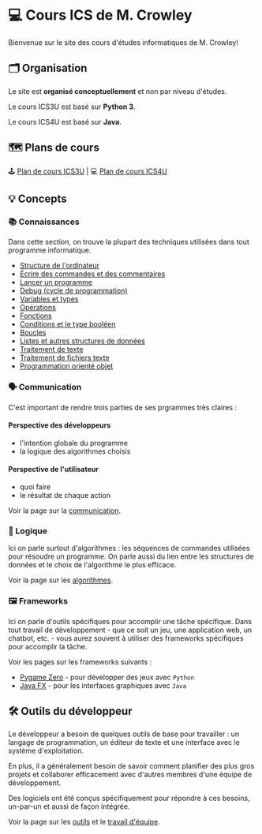# 💻 Cours ICS de M. Crowley

Bienvenue sur le site des cours d'études informatiques de M. Crowley!

## 🗂 Organisation

Le site est **organisé conceptuellement** et non par niveau d'études. 

Le cours ICS3U est basé sur **Python 3**.

Le cours ICS4U est basé sur **Java**.

## 🗺 Plans de cours

🕹 [Plan de cours ICS3U](plans/3U.md) | 💻 [Plan de cours ICS4U](plans/4U.md)

## 💡 Concepts

### 📚 Connaissances

Dans cette section, on trouve la plupart des techniques utilisées dans tout programme informatique.

* [Structure de l'ordinateur](concepts/architecture.md)
* [Écrire des commandes et des commentaires](concepts/syntaxe.md)
* [Lancer un programme](concepts/build.md)
* [Debug (cycle de programmation)](concepts/debug.md)
* [Variables et types](concepts/variables_et_types.md)
* [Opérations](concepts/opérations.md)
* [Fonctions](concepts/fonctions.md)
* [Conditions et le type booléen](concepts/conditions.md)
* [Boucles](concepts/boucles.md)
* [Listes et autres structures de données](concepts/structures.md)
* [Traitement de texte](concsepts/texte.md)
* [Traitement de fichiers texte](concepts/fichiers.md)
* [Programmation orienté objet](concepts/oop.md)

### 🗣 Communication

C'est important de rendre trois parties de ses prgrammes très claires :

#### Perspective des développeurs

* l'intention globale du programme
* la logique des algorithmes choisis

#### Perspective de l'utilisateur

* quoi faire
* le résultat de chaque action

Voir la page sur la [communication](concepts/communication.md).

### 🧠 Logique

Ici on parle surtout d'algorithmes : les séquences de commandes utilisées pour résoudre un programme. On parle aussi du lien entre les structures de données et le choix de l'algorithme le plus efficace.

Voir la page sur les [algorithmes](concepts/algorithmes.md).

### 🖼 Frameworks

Ici on parle d'outils spécifiques pour accomplir une tâche spécifique. Dans tout travail de développement - que ce soit un jeu, une application web, un chatbot, etc. - vous aurez souvent à utiliser des frameworks spécifiques pour accomplir la tâche.

Voir les pages sur les frameworks suivants :

* [Pygame Zero](frameworks/pgz.md) - pour développer des jeux avec `Python`
* [Java FX](frameworks/javafx.md) - pour les interfaces graphiques avec `Java`

## 🛠 Outils du développeur

Le développeur a besoin de quelques outils de base pour travailler : un langage de programmation, un éditeur de texte et une interface avec le système d'exploitation.

En plus, il a généralement besoin de savoir comment planifier des plus gros projets et collaborer efficacement avec d'autres membres d'une équipe de développement.

Des logiciels ont été conçus spécifiquement pour répondre à ces besoins, un-par-un et aussi de façon intégrée.

Voir la page sur les [outils](outils.md) et le [travail d'équipe](equipes.md).
